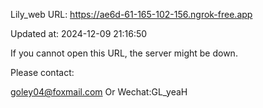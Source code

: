 Lily_web URL: https://ae6d-61-165-102-156.ngrok-free.app

Updated at: 2024-12-09 21:16:50

If you cannot open this URL, the server might be down.

Please contact: 

goley04@foxmail.com Or Wechat:GL_yeaH